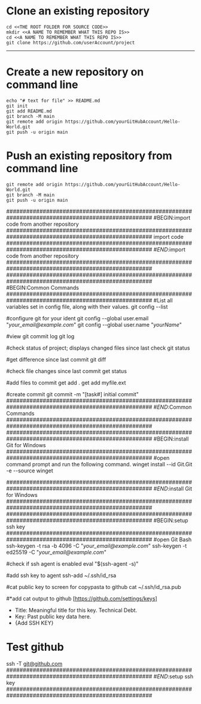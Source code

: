 # Clone an existing repository
```
cd <<THE ROOT FOLDER FOR SOURCE CODE>>
mkdir <<A NAME TO REMEMBER WHAT THIS REPO IS>>
cd <<A NAME TO REMEMBER WHAT THIS REPO IS>>
git clone https://github.com/userAccount/project
```
----
# Create a new repository on command line
```
echo "# text for file" >> README.md
git init
git add README.md
git branch -M main
git remote add origin https://github.com/yourGitHubAccount/Hello-World.git
git push -u origin main
```
# Push an existing repository from command line
```
git remote add origin https://github.com/yourGitHubAccount/Hello-World.git
git branch -M main
git push -u origin main
```
####################################################################################################
#BEGIN:import code from another repository
####################################################################################################
import code
####################################################################################################
#*END*:import code from another repository
####################################################################################################
<CRLF>
<CRLF>
<CRLF>
<CRLF>
####################################################################################################
#BEGIN:Common Commands
####################################################################################################
#List all variables set in config file, along with their values.
git config --list

#configure git for your ident
git config --global user.email "_your_email@example.com_"
git config --global user.name "_yourName_"

#view git commit log
git log

#check status of project; displays changed files since last check
git status

#get difference since last commit
git diff

#check file changes since last commit
get status

#add files to commit
get add . 
get add myfile.ext

#create commit
git commit -m "[task#] initial commit"
####################################################################################################
#*END*:Common Commands
####################################################################################################
<CRLF>
<CRLF>
<CRLF>
<CRLF>
####################################################################################################
#BEGIN:install Git for Windows
####################################################################################################
#open command prompt and run the following command.
winget install --id Git.Git -e --source winget

####################################################################################################
#*END*:install Git for Windows
####################################################################################################
<CRLF>
<CRLF>
<CRLF>
<CRLF>
####################################################################################################
#BEGIN:setup ssh key
####################################################################################################
#open Git Bash
ssh-keygen -t rsa -b 4096 -C "_your_email@example.com_"
ssh-keygen -t ed25519 -C "_your_email@example.com_"

#check if ssh agent is enabled
eval "$(ssh-agent -s)"

#add ssh key to agent
ssh-add ~/.ssh/id_rsa

#cat public key to screen for copypasta to github
cat ~/.ssh/id_rsa.pub

#*add cat output to github
[https://github.com/settings/keys]
* Title: Meaningful title for this key. Technical Debt.
* Key: Past public key data here.
* {Add SSH KEY}

# Test github
ssh -T git@github.com
####################################################################################################
#*END*:setup ssh key
####################################################################################################
